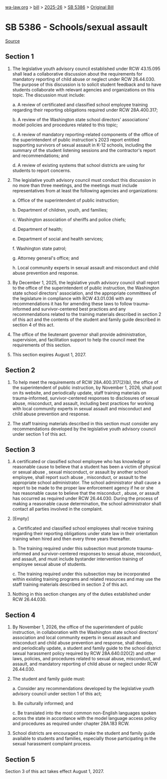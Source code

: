 [wa-law.org](/) > [bill](/bill/) > [2025-26](/bill/2025-26/) > [SB 5386](/bill/2025-26/sb/5386/) > [Original Bill](/bill/2025-26/sb/5386/1/)

# SB 5386 - Schools/sexual assault

[Source](http://lawfilesext.leg.wa.gov/biennium/2025-26/Pdf/Bills/Senate%20Bills/5386.pdf)

## Section 1
1. The legislative youth advisory council established under RCW 43.15.095 shall lead a collaborative discussion about the requirements for mandatory reporting of child abuse or neglect under RCW 26.44.030. The purpose of this discussion is to solicit student feedback and to have students collaborate with relevant agencies and organizations on this topic. The discussion must include:

    a. A review of certificated and classified school employee training regarding their reporting obligations required under RCW 28A.400.317;

    b. A review of the Washington state school directors' associations' model policies and procedures related to this topic;

    c. A review of mandatory reporting-related components of the office of the superintendent of public instruction's 2023 report entitled supporting survivors of sexual assault in K-12 schools, including the summary of the student listening sessions and the contractor's report and recommendations; and

    d. A review of existing systems that school districts are using for students to report concerns.

2. The legislative youth advisory council must conduct this discussion in no more than three meetings, and the meetings must include representatives from at least the following agencies and organizations:

    a. Office of the superintendent of public instruction;

    b. Department of children, youth, and families;

    c. Washington association of sheriffs and police chiefs;

    d. Department of health;

    e. Department of social and health services;

    f. Washington state patrol;

    g. Attorney general's office; and

    h. Local community experts in sexual assault and misconduct and child abuse prevention and response.

3. By December 1, 2025, the legislative youth advisory council shall report to the office of the superintendent of public instruction, the Washington state school directors' association, and the appropriate committees of the legislature in compliance with RCW 43.01.036 with any recommendations it has for amending these laws to follow trauma-informed and survivor-centered best practices and any recommendations related to the training materials described in section 2 of this act and the contents of the student and family guide described in section 4 of this act.

4. The office of the lieutenant governor shall provide administration, supervision, and facilitation support to help the council meet the requirements of this section.

5. This section expires August 1, 2027.

## Section 2
1. To help meet the requirements of RCW 28A.400.317(2)(b), the office of the superintendent of public instruction, by November 1, 2026, shall post on its website, and periodically update, staff training materials on trauma-informed, survivor-centered responses to disclosures of sexual abuse, misconduct, and assault, including best practices for working with local community experts in sexual assault and misconduct and child abuse prevention and response.

2. The staff training materials described in this section must consider any recommendations developed by the legislative youth advisory council under section 1 of this act.

## Section 3
1. A certificated or classified school employee who has knowledge or reasonable cause to believe that a student has been a victim of physical or sexual abuse , sexual misconduct, or assault by another school employee, shall report such abuse , misconduct, or assault to the appropriate school administrator. The school administrator shall cause a report to be made to the proper law enforcement agency if he or she has reasonable cause to believe that the misconduct , abuse, or assault has occurred as required under RCW 26.44.030. During the process of making a reasonable cause determination, the school administrator shall contact all parties involved in the complaint.

2. [Empty]

    a. Certificated and classified school employees shall receive training regarding their reporting obligations under state law in their orientation training when hired and then every three years thereafter.

    b. The training required under this subsection must promote trauma-informed and survivor-centered responses to sexual abuse, misconduct, and assault, and must include bystander intervention training of employee sexual abuse of students.

    c. The training required under this subsection may be incorporated within existing training programs and related resources and may use the staff training materials described in section 2 of this act.

3. Nothing in this section changes any of the duties established under RCW 26.44.030.

## Section 4
1. By November 1, 2026, the office of the superintendent of public instruction, in collaboration with the Washington state school directors' association and local community experts in sexual assault and misconduct and child abuse prevention and response, shall develop, and periodically update, a student and family guide to the school district sexual harassment policy required by RCW 28A.640.020(2) and other laws, policies, and procedures related to sexual abuse, misconduct, and assault, and mandatory reporting of child abuse or neglect under RCW 26.44.030.

2. The student and family guide must:

    a. Consider any recommendations developed by the legislative youth advisory council under section 1 of this act;

    b. Be culturally informed; and

    c. Be translated into the most common non-English languages spoken across the state in accordance with the model language access policy and procedures as required under chapter 28A.183 RCW.

3. School districts are encouraged to make the student and family guide available to students and families, especially those participating in the sexual harassment complaint process.

## Section 5
Section 3 of this act takes effect August 1, 2027.

